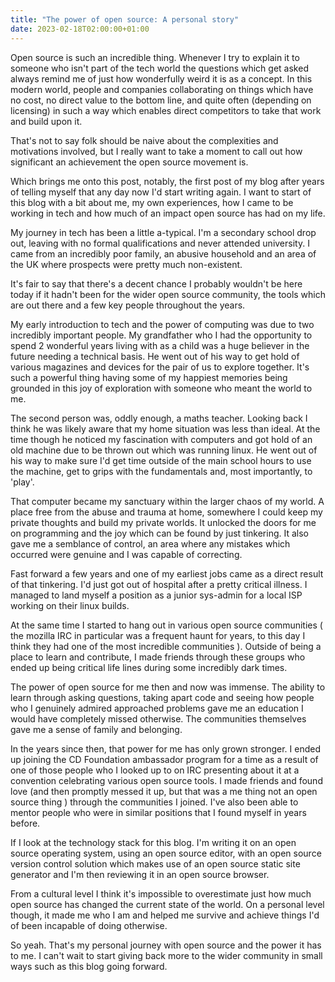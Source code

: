 ```yaml
---
title: "The power of open source: A personal story"
date: 2023-02-18T02:00:00+01:00
---
```


Open source is such an incredible thing. Whenever I try to explain it to someone who isn't part of the tech world the questions which get asked always remind me of just how wonderfully weird it is as a concept.  In this modern world, people and companies collaborating on things which have no cost, no direct value to the bottom line, and quite often (depending on licensing) in such a way which enables direct competitors to take that work and build upon it.

That's not to say folk should be naive about the complexities and motivations involved, but I really want to take a moment to call out how significant an achievement the open source movement is. 

Which brings me onto this post, notably, the first post of my blog after years of telling myself that any day now I'd start writing again. I want to start of this blog with a bit about me, my own experiences,  how I came to be working in tech and how much of an impact open source has had on my life. 

My journey in tech has been a little a-typical. I'm a secondary school drop out, leaving with no formal qualifications and never attended university. I came from an incredibly poor family, an abusive household and an area of the UK where prospects were pretty much non-existent. 

It's fair to say that there's a decent chance I probably wouldn't be here today if it hadn't been for the wider open source community, the tools which are out there and a few key people throughout the years. 

My early introduction to tech and the power of computing was due to two incredibly important people. My grandfather who I had the opportunity to spend 2 wonderful years living with as a child was a huge believer in the future needing a technical basis. He went out of his way to get hold of various magazines and devices for the pair of us to explore together. It's such a powerful thing having some of my happiest memories being grounded in this joy of exploration with someone who meant the world to me.

The second person was, oddly enough, a maths teacher. Looking back I think he was likely aware that my home situation was less than ideal. At the time though he noticed my fascination with computers and got hold of an old machine due to be thrown out which was running linux. He went out of his way to make sure I'd get time outside of the main school hours to use the machine, get to grips with the fundamentals and, most importantly, to 'play'.

That computer became my sanctuary within the larger chaos of my world. A place free from the abuse and trauma at home, somewhere I could keep my private thoughts and build my private worlds. It unlocked the doors for me on programming and the joy which can be found by just tinkering. It also gave me a semblance of control, an area where any mistakes which occurred were genuine and I was capable of correcting.

Fast forward a few years and one of my earliest jobs came as a direct result of that tinkering. I'd just got out of hospital after a pretty critical illness. I managed to land myself a position as a junior sys-admin for a local ISP working on their linux builds. 

At the same time I started to hang out in various open source communities ( the mozilla IRC in particular was a frequent haunt for years, to this day I think they had one of the most incredible communities ). Outside of being a place to learn and contribute, I made friends through these groups who ended up being critical life lines during some incredibly dark times. 

The power of open source for me then and now was immense. The ability to learn through asking questions, taking apart code and seeing how people who I genuinely admired approached problems gave me an education I would have completely missed otherwise. The communities themselves gave me a sense of family and belonging.

In the years since then, that power for me has only grown stronger. I ended up joining the CD Foundation ambassador program for a time as a result of one of those people who I looked up to on IRC presenting about it at a convention celebrating various open source tools. I made friends and found love (and then promptly messed it up, but that was a me thing not an open source thing ) through the communities I joined. I've also been able to mentor people who were in similar positions that I found myself in years before.

If I look at the technology stack for this blog. I'm writing it on an open source operating system, using an open source editor, with an open source version control solution which makes use of an open source static site generator and I'm then reviewing it in an open source browser.

From a cultural level I think it's impossible to overestimate just how much open source has changed the current state of the world. On a personal level though, it made me who I am and helped me survive and achieve things I'd of been incapable of doing otherwise.

So yeah. That's my personal journey with open source and the power it has to me. I can't wait to start giving back more to the wider community in small ways such as this blog going forward.

